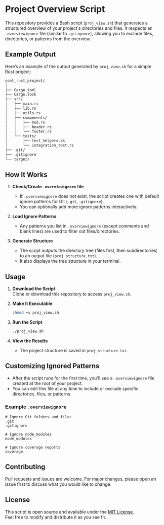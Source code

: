 
# Project Overview Script

This repository provides a Bash script (`proj_view.sh`) that generates a structured overview of your project's directories and files. It respects an `.overviewignore` file (similar to `.gitignore`), allowing you to exclude files, directories, or patterns from the overview.

## Example Output

Here’s an example of the output generated by `proj_view.sh` for a simple Rust project:

```bash
cool_rust_project/
│
├── Cargo.toml
├── Cargo.lock
├── src/
│   ├── main.rs
│   ├── lib.rs
│   ├── utils.rs
│   ├── components/
│   │   ├── mod.rs
│   │   ├── header.rs
│   │   └── footer.rs
│   └── tests/
│       ├── test_helpers.rs
│       └── integration_test.rs
├── .git/
├── .gitignore
└── target/
```

## How It Works

1. **Check/Create `.overviewignore` file**  
   - If `.overviewignore` does not exist, the script creates one with default ignore patterns for Git (`.git`, `.gitignore`).  
   - You can optionally add more ignore patterns interactively.

2. **Load Ignore Patterns**  
   - Any patterns you list in `.overviewignore` (except comments and blank lines) are used to filter out files/directories.

3. **Generate Structure**  
   - The script outputs the directory tree (files first, then subdirectories) to an output file (`proj_structure.txt`).  
   - It also displays the tree structure in your terminal.

## Usage

1. **Download the Script**  
   Clone or download this repository to access `proj_view.sh`.

2. **Make It Executable**  
   ```bash
   chmod +x proj_view.sh
   ```

3. **Run the Script**  
   ```bash
   ./proj_view.sh
   ```

4. **View the Results**  
   - The project structure is saved in `proj_structure.txt`.  

## Customizing Ignored Patterns

- After the script runs for the first time, you'll see a `.overviewignore` file created at the root of your project.
- You can edit this file at any time to include or exclude specific directories, files, or patterns.

### Example `.overviewignore`

```
# Ignore Git folders and files
.git
.gitignore

# Ignore node_modules
node_modules

# Ignore coverage reports
coverage
```

## Contributing

Pull requests and issues are welcome. For major changes, please open an issue first to discuss what you would like to change.

## License

This script is open source and available under the [MIT License](LICENSE).  
Feel free to modify and distribute it as you see fit.
